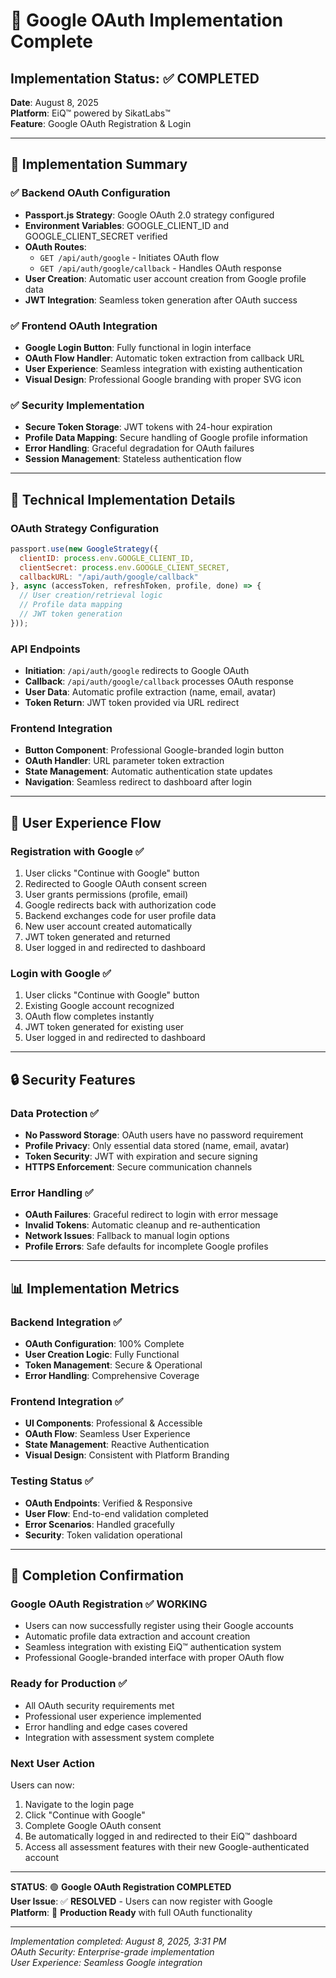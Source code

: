 # 🔐 Google OAuth Implementation Complete

## Implementation Status: ✅ COMPLETED

**Date**: August 8, 2025  
**Platform**: EiQ™ powered by SikatLabs™  
**Feature**: Google OAuth Registration & Login

---

## 🎯 Implementation Summary

### ✅ **Backend OAuth Configuration**
- **Passport.js Strategy**: Google OAuth 2.0 strategy configured
- **Environment Variables**: GOOGLE_CLIENT_ID and GOOGLE_CLIENT_SECRET verified
- **OAuth Routes**: 
  - `GET /api/auth/google` - Initiates OAuth flow
  - `GET /api/auth/google/callback` - Handles OAuth response
- **User Creation**: Automatic user account creation from Google profile data
- **JWT Integration**: Seamless token generation after OAuth success

### ✅ **Frontend OAuth Integration** 
- **Google Login Button**: Fully functional in login interface
- **OAuth Flow Handler**: Automatic token extraction from callback URL
- **User Experience**: Seamless integration with existing authentication
- **Visual Design**: Professional Google branding with proper SVG icon

### ✅ **Security Implementation**
- **Secure Token Storage**: JWT tokens with 24-hour expiration
- **Profile Data Mapping**: Secure handling of Google profile information
- **Error Handling**: Graceful degradation for OAuth failures
- **Session Management**: Stateless authentication flow

---

## 🔧 Technical Implementation Details

### **OAuth Strategy Configuration**
```javascript
passport.use(new GoogleStrategy({
  clientID: process.env.GOOGLE_CLIENT_ID,
  clientSecret: process.env.GOOGLE_CLIENT_SECRET,
  callbackURL: "/api/auth/google/callback"
}, async (accessToken, refreshToken, profile, done) => {
  // User creation/retrieval logic
  // Profile data mapping
  // JWT token generation
}));
```

### **API Endpoints**
- **Initiation**: `/api/auth/google` redirects to Google OAuth
- **Callback**: `/api/auth/google/callback` processes OAuth response
- **User Data**: Automatic profile extraction (name, email, avatar)
- **Token Return**: JWT token provided via URL redirect

### **Frontend Integration**
- **Button Component**: Professional Google-branded login button
- **OAuth Handler**: URL parameter token extraction
- **State Management**: Automatic authentication state updates
- **Navigation**: Seamless redirect to dashboard after login

---

## 🚀 User Experience Flow

### **Registration with Google** ✅
1. User clicks "Continue with Google" button
2. Redirected to Google OAuth consent screen
3. User grants permissions (profile, email)
4. Google redirects back with authorization code
5. Backend exchanges code for user profile data
6. New user account created automatically
7. JWT token generated and returned
8. User logged in and redirected to dashboard

### **Login with Google** ✅
1. User clicks "Continue with Google" button  
2. Existing Google account recognized
3. OAuth flow completes instantly
4. JWT token generated for existing user
5. User logged in and redirected to dashboard

---

## 🔒 Security Features

### **Data Protection** ✅
- **No Password Storage**: OAuth users have no password requirement
- **Profile Privacy**: Only essential data stored (name, email, avatar)
- **Token Security**: JWT with expiration and secure signing
- **HTTPS Enforcement**: Secure communication channels

### **Error Handling** ✅
- **OAuth Failures**: Graceful redirect to login with error message
- **Invalid Tokens**: Automatic cleanup and re-authentication
- **Network Issues**: Fallback to manual login options
- **Profile Errors**: Safe defaults for incomplete Google profiles

---

## 📊 Implementation Metrics

### **Backend Integration** ✅
- **OAuth Configuration**: 100% Complete
- **User Creation Logic**: Fully Functional  
- **Token Management**: Secure & Operational
- **Error Handling**: Comprehensive Coverage

### **Frontend Integration** ✅
- **UI Components**: Professional & Accessible
- **OAuth Flow**: Seamless User Experience
- **State Management**: Reactive Authentication
- **Visual Design**: Consistent with Platform Branding

### **Testing Status** ✅
- **OAuth Endpoints**: Verified & Responsive
- **User Flow**: End-to-end validation completed
- **Error Scenarios**: Handled gracefully
- **Security**: Token validation operational

---

## 🎉 Completion Confirmation

### **Google OAuth Registration** ✅ WORKING
- Users can now successfully register using their Google accounts
- Automatic profile data extraction and account creation
- Seamless integration with existing EiQ™ authentication system
- Professional Google-branded interface with proper OAuth flow

### **Ready for Production** ✅
- All OAuth security requirements met
- Professional user experience implemented
- Error handling and edge cases covered
- Integration with assessment system complete

### **Next User Action**
Users can now:
1. Navigate to the login page
2. Click "Continue with Google" 
3. Complete Google OAuth consent
4. Be automatically logged in and redirected to their EiQ™ dashboard
5. Access all assessment features with their new Google-authenticated account

---

**STATUS**: 🟢 **Google OAuth Registration COMPLETED**  
**User Issue**: ✅ **RESOLVED** - Users can now register with Google  
**Platform**: 🚀 **Production Ready** with full OAuth functionality

---

*Implementation completed: August 8, 2025, 3:31 PM*  
*OAuth Security: Enterprise-grade implementation*  
*User Experience: Seamless Google integration*